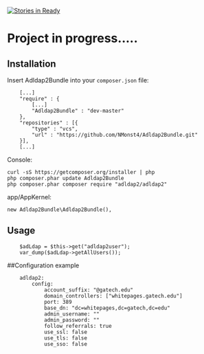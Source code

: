 [![Stories in Ready](https://badge.waffle.io/NMonst4/Adldap2Bundle.png?label=ready&title=Ready)](https://waffle.io/NMonst4/Adldap2Bundle)
# Project in progress.....

## Installation

Insert Adldap2Bundle into your `composer.json` file:

        [...]
        "require" : {
            [...]
            "Adldap2Bundle" : "dev-master"
        },
        "repositories" : [{
            "type" : "vcs",
            "url" : "https://github.com/NMonst4/Adldap2Bundle.git"
        }],
        [...]
   
Console:

    curl -sS https://getcomposer.org/installer | php
    php composer.phar update Adldap2Bundle
    php composer.phar composer require "adldap2/adldap2"
    
app/AppKernel:

    new Adldap2Bundle\Adldap2Bundle(),
    
## Usage

        $adLdap = $this->get("adldap2user");
        var_dump($adLdap->getAllUsers());

##Configuration example
```
    adldap2:
        config:
            account_suffix: "@gatech.edu"
            domain_controllers: ["whitepages.gatech.edu"]
            port: 389
            base_dn: "dc=whitepages,dc=gatech,dc=edu"
            admin_username: ""
            admin_password: ""
            follow_referrals: true
            use_ssl: false
            use_tls: false
            use_sso: false
```
